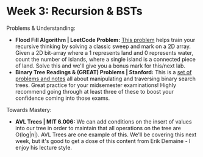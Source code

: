 
# Week 3: Recursion & BSTs

Problems & Understanding:
- **Flood Fill Algorithm | LeetCode Problem:** 
    [This problem](https://leetcode.com/problems/number-of-islands/) helps train your recursive
    thinking by solving a classic sweep and mark on a 2D array. Given a 2D bit-array
    where a 1 represents land and 0 represents water, count the number of islands, where
    a single island is a connected piece of land. Solve this and we'll give you a bonus mark
    for this/next lab.
- **Binary Tree Readings & (GREAT) Problems | Stanford:**
    This is a [set of problems and notes](http://cslibrary.stanford.edu/110/BinaryTrees.html) all about manipulating and traversing binary search trees.
    Great practice for your midsemester examinations! Highly recommend going through at least
    three of these to boost your confidence coming into those exams.

Towards Mastery:
- **AVL Trees | MIT 6.006:**
    We can add conditions on the insert of values into our tree in order to maintain that all operations
    on the tree are O(log|n|). AVL Trees are one example of this. We'll be covering this next week,
    but it's good to get a dose of this content from Erik Demaine - I enjoy his lecture style.
